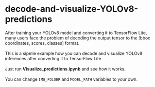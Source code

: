 # decode-and-visualize-YOLOv8-predictions
After training your YOLOv8 model and converting it to TensorFlow Lite, many users face the problem of decoding the output tensor to the [bbox coordinates, scores, classes] format.
<br>
<br>
This is a sipmle example how you can decode and visualize YOLOv8 inferences after converting it to TensorFlow Lite 
<br>
<br>
Just run **Visualize_predictions.ipynb** and see how it works.
<br>
<br>
You can change ```IMG_FOLDER``` and ```MODEL_PATH``` variables to your own.
